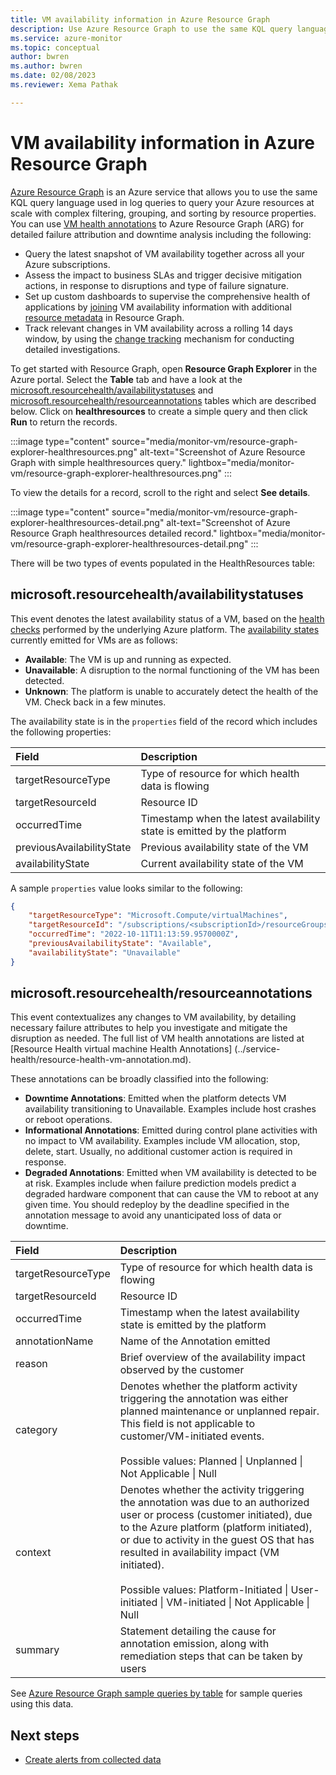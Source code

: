 ```yaml
---
title: VM availability information in Azure Resource Graph
description: Use Azure Resource Graph to use the same KQL query language used in log queries to query your Azure resources at scale with complex filtering, grouping, and sorting by resource properties.
ms.service: azure-monitor
ms.topic: conceptual
author: bwren
ms.author: bwren
ms.date: 02/08/2023
ms.reviewer: Xema Pathak

---
```


# VM availability information in Azure Resource Graph
[Azure Resource Graph](/azure/governance/resource-graph/overview) is an Azure service that allows you to use the same KQL query language used in log queries to query your Azure resources at scale with complex filtering, grouping, and sorting by resource properties. You can use [VM health annotations](/azure/service-health/resource-health-vm-annotation) to Azure Resource Graph (ARG) for detailed failure attribution and downtime analysis including the following:

- Query the latest snapshot of VM availability together across all your Azure subscriptions. 
- Assess the impact to business SLAs and trigger decisive mitigation actions, in response to disruptions and type of failure signature.
- Set up custom dashboards to supervise the comprehensive health of applications by [joining](/azure/governance/resource-graph/concepts/work-with-data) VM availability information with additional [resource metadata](/azure/governance/resource-graph/samples/samples-by-table?tabs=azure-cli) in Resource Graph.
- Track relevant changes in VM availability across a rolling 14 days window,  by using the [change tracking](/azure/governance/resource-graph/how-to/get-resource-changes) mechanism for conducting detailed investigations.

To get started with Resource Graph, open **Resource Graph Explorer** in the Azure portal. Select the **Table** tab and have a look at the [microsoft.resourcehealth/availabilitystatuses](#microsoftresourcehealthavailabilitystatuses) and [microsoft.resourcehealth/resourceannotations](#microsoftresourcehealthresourceannotations) tables which are described below. Click on **healthresources** to create a simple query and then click **Run** to return the records.

:::image type="content" source="media/monitor-vm/resource-graph-explorer-healthresources.png" alt-text="Screenshot of Azure Resource Graph with simple healthresources query." lightbox="media/monitor-vm/resource-graph-explorer-healthresources.png" :::

To view the details for a record, scroll to the right and select **See details**.

:::image type="content" source="media/monitor-vm/resource-graph-explorer-healthresources-detail.png" alt-text="Screenshot of Azure Resource Graph healthresources detailed record." lightbox="media/monitor-vm/resource-graph-explorer-healthresources-detail.png" :::

There will be two  types of events populated in the HealthResources table:

## microsoft.resourcehealth/availabilitystatuses
This event denotes the latest availability status of a VM, based on the [health checks](/azure/service-health/resource-health-checks-resource-types#microsoftcomputevirtualmachines) performed by the underlying Azure platform. The [availability states](/azure/service-health/resource-health-overview#health-status) currently emitted for VMs are as follows:

- **Available**: The VM is up and running as expected.
- **Unavailable**: A disruption to the normal functioning of the VM has been detected.
- **Unknown**: The platform is unable to accurately detect the health of the VM. Check back in a few minutes.

The availability state is in the `properties` field of the record which includes the following properties:

| Field | Description |
|:---|:---|
| targetResourceType | Type of resource for which health data is flowing |
| targetResourceId | Resource ID |
| occurredTime | Timestamp when the latest availability state is emitted by the platform |
| previousAvailabilityState | Previous availability state of the VM |
| availabilityState | Current availability state of the VM |

A sample `properties` value looks similar to the following:

```json
{
    "targetResourceType": "Microsoft.Compute/virtualMachines",
    "targetResourceId": "/subscriptions/<subscriptionId>/resourceGroups/<ResourceGroupName>/providers/Microsoft.Compute/virtualMachines/<VMName>",
    "occurredTime": "2022-10-11T11:13:59.9570000Z",
    "previousAvailabilityState": "Available",
    "availabilityState": "Unavailable"
}
```

## microsoft.resourcehealth/resourceannotations
This event contextualizes any changes to VM availability, by detailing necessary failure attributes to help you investigate and mitigate the disruption as needed. The full list of VM health annotations are listed at [Resource Health virtual machine Health Annotations] (../service-health/resource-health-vm-annotation.md).

These annotations can be broadly classified into the following:

- **Downtime Annotations**: Emitted when the platform detects VM availability transitioning to Unavailable. Examples include host crashes or reboot operations.
- **Informational Annotations**: Emitted during control plane activities with no impact to VM availability. Examples include VM allocation, stop, delete, start. Usually, no additional customer action is required in response.
- **Degraded Annotations**: Emitted when VM availability is detected to be at risk. Examples include when failure prediction models predict a degraded hardware component that can cause the VM to reboot at any given time. You should redeploy by the deadline specified in the annotation message to avoid any unanticipated loss of data or downtime.

| Field | Description |
|:---|:---|
| targetResourceType | Type of resource for which health data is flowing |
| targetResourceId | Resource ID |
| occurredTime | Timestamp when the latest availability state is emitted by the platform |
| annotationName | Name of the Annotation emitted |
| reason | Brief overview of the availability impact observed by the customer |
| category | Denotes whether the platform activity triggering the annotation was either planned maintenance or unplanned repair. This field is not applicable to customer/VM-initiated events.<br><br>Possible values: Planned \| Unplanned \| Not Applicable \| Null |
| context | Denotes whether the activity triggering the annotation was due to an authorized user or process (customer initiated), due to the Azure platform (platform initiated), or due to activity in the guest OS that has resulted in availability impact (VM initiated).<br><br>Possible values: Platform-Initiated \| User-initiated \| VM-initiated \| Not Applicable \| Null |
| summary | Statement detailing the cause for annotation emission, along with remediation steps that can be taken by users |

See [Azure Resource Graph sample queries by table](/azure/governance/resource-graph/samples/samples-by-table?tabs=azure-cli#healthresources) for sample queries using this data.

## Next steps

* [Create alerts from collected data](/azure/azure-monitor/vm/monitor-virtual-machine-alerts)

